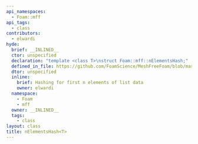 ```yaml
---
api_namespaces:
  - Foam::mff
api_tags:
  - class
contributors:
  - elwardi
hyde:
  brief: __INLINED__
  ctor: unspecified
  declaration: "template <class T>\nstruct Foam::mff::nElementsHash;"
  defined_in_file: https://github.com/FoamScience/MeshFreeFoam/blob/master/src/meshfree/kdTrees/nElementsHasher.H
  dtor: unspecified
  inline:
    brief: Hashing for first n elements of list data
    owner: elwardi
  namespace:
    - Foam
    - mff
  owner: __INLINED__
  tags:
    - class
layout: class
title: nElementsHash<T>
---
```


